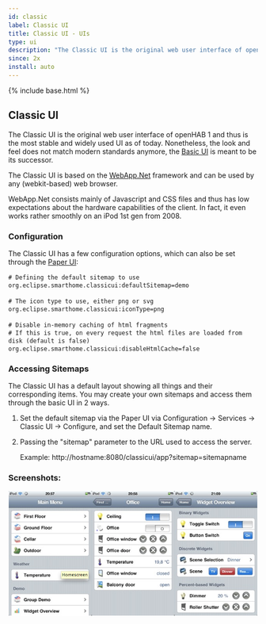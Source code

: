 ```yaml
---
id: classic
label: Classic UI
title: Classic UI - UIs
type: ui
description: "The Classic UI is the original web user interface of openHAB 1 and thus is the most stable and widely used UI as of today."
since: 2x
install: auto
---
```


<!-- Attention authors: Do not edit directly. Please add your changes to the appropriate source repository -->

{% include base.html %}

## Classic UI

The Classic UI is the original web user interface of openHAB 1 and thus is the most stable and widely used UI as of today.
Nonetheless, the look and feel does not match modern standards anymore, the [Basic UI](../basic/readme.html) is meant to be its successor.

The Classic UI is based on the [WebApp.Net](http://webapp-net.com/) framework and can be used by any (webkit-based) web browser. 

WebApp.Net consists mainly of Javascript and CSS files and thus has low expectations about the hardware capabilities of the client. In fact, it even works rather smoothly on an iPod 1st gen from 2008.

### Configuration

The Classic UI has a few configuration options, which can also be set through the [Paper UI](../paper/readme.html):

```
# Defining the default sitemap to use
org.eclipse.smarthome.classicui:defaultSitemap=demo

# The icon type to use, either png or svg
org.eclipse.smarthome.classicui:iconType=png

# Disable in-memory caching of html fragments
# If this is true, on every request the html files are loaded from disk (default is false)
org.eclipse.smarthome.classicui:disableHtmlCache=false
```

### Accessing Sitemaps

The Classic UI has a default layout showing all things and their corresponding items. You may create your own sitemaps and access them through the basic UI in 2 ways.

1. Set the default sitemap via the Paper UI via Configuration -> Services -> Classic UI -> Configure, and set the Default Sitemap name.

2. Passing the "sitemap" parameter to the URL used to access the server.

      Example: http://hostname:8080/classicui/app?sitemap=sitemapname

### Screenshots:

![Screenshot](doc/screenshot.png)

